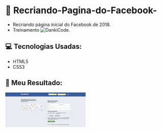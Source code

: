 # :blue_book: Recriando-Pagina-do-Facebook-
* Recriando página inicial do Facebook de 2018. 
* Treinamento ![DankiCode](https://cursos.dankicode.com/).
## :computer: Tecnologias Usadas:
* HTML5
* CSS3
## :small_orange_diamond: Meu Resultado:
<img src="https://github.com/souzarayane/Projetos-HTML5-e-CSS3/blob/main/Recriando-Pagina-do-Facebook/src/img/Meu%20Resultado.png" width="50%" />
